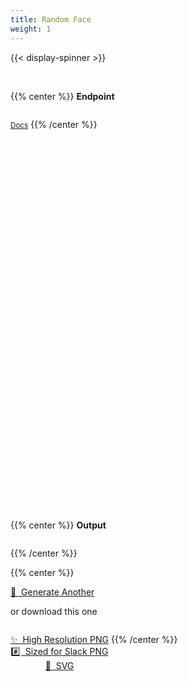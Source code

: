 ```yaml
---
title: Random Face
weight: 1
---
```


{{< display-spinner >}}

<br>

{{% center %}}
<b>Endpoint</b>
<pre tabindex="0" class="chroma single_line"><code id="endpoint" class="language-txt" data-lang="txt"></code></pre>
<a href="/docs/custom-faces/get-random/"><small>Docs</small></a>
{{% /center %}}

<br><br>

<div
  id="random-twemoji"
  style="width:100%; height:500px"
></div>

<br><br>

{{% center %}}
<b>Output</b>
<p id="random-custom-face-output-description"></p>
<pre tabindex="0" class="chroma single_line"><code id="random-custom-face-output-url" class="language-txt" data-lang="txt"></code></pre>
{{% /center %}}

<br>

{{% center %}}
<p>
  <a
    href=""
    class="button secondary"
    onClick="
      getRandomFace();
      return false;
    ">
    🔄&nbsp;&nbsp;Generate Another
  </a>
</p>

or download this one

<p style="text-align: center; display: inline-grid; grid-template-columns: none !important;">
  <a
    href=""
    class="button"
    style="background-color: var(--theme); color: var(--light);"
    onClick="
      downloadFaceAsPng(2000);
      return false;
    ">
    ✨&nbsp;&nbsp;High Resolution PNG
  </a>
  <a
    href=""
    class="button primary"
    style="background-color: var(--theme); color: var(--light);"
    onClick="
      downloadFaceAsPng();
      return false;
    ">
    #️⃣&nbsp;&nbsp;Sized for Slack PNG
  </a>
  <a
    href=""
    class="button"
    style="background-color: var(--theme); color: var(--light);"
    onClick="
      downloadFaceAsSvg();
      return false;
    ">
    📐&nbsp;&nbsp;SVG
  </a>
</p>
{{% /center %}}

<script>
  let localApi = 'http://localhost';
  let productionApi = 'https://customtwemojiapi.com';
  let randomFaceEndpoint = '/v1/custom_faces/random?file_format=svg&background_color=transparent';

  // Source: https://stackoverflow.com/a/35970894/5988852
  var getJSON = function(url, callback) {
    var xhr = new XMLHttpRequest();
    xhr.open('GET', url, true);
    xhr.responseType = 'json';
    xhr.onload = function() {
      var status = xhr.status;
      if (status === 200) {
        callback(null, xhr.response);
      } else {
        callback(status, xhr.response);
      }
    };
    xhr.send();
  };

  // Source: https://stackoverflow.com/a/15832662/5988852
  function downloadURI(uri) {
    var link = document.createElement("a");
    link.href = uri;
    document.body.appendChild(link);
    link.click();
    document.body.removeChild(link);
    delete link;
  }

  function toggleSpinner(show) {
    let display = show ? 'block' : 'none';
    document.getElementById('cover-spinner').style.display = display;
  }

  function getRandomFace() {
    toggleSpinner(true);
    document.getElementById('endpoint').innerHTML = randomFaceEndpoint;

    let apiEndpoint = `${productionApi}${randomFaceEndpoint}`;

    getJSON(
      apiEndpoint,
      function(error, response) {
        if (error !== null) {
          console.error(`Something went wrong: ${error}`);
        } else {
          let svgDiv = document.getElementById('random-twemoji');
          if (svgDiv !== null) svgDiv.innerHTML = response.data.output;

          let outputUrl = document.getElementById('random-custom-face-output-url');
          if (outputUrl !== null) {
            outputUrl.innerHTML = response.links.self.replace(productionApi, '');
          }

          let outputDescription = document.getElementById('random-custom-face-output-description');
          if (outputDescription !== null) {
            let description = '';

            response.data.description.forEach(descriptor => {
              const feature = descriptor.feature;
              const codepoint = descriptor.codepoint;
              const glyph = descriptor.glyph;

              const image = `<img draggable="false" class="emoji" alt="${glyph}" src="/twemoji/svg/${codepoint}.svg">`

              description += `${description === '' ? '' : ' + '}${feature} from ${image}`;
            });

            outputDescription.innerHTML = description;
          }

          toggleSpinner(false);
        }
      }
    );
  }

  function downloadFaceAsPng(size) {
    toggleSpinner(true);

    let outputUrl = document.getElementById('random-custom-face-output-url');
    if (outputUrl === null) {
      console.error('Output is empty');
      return;
    }

    let endpointUrl = outputUrl.innerText;
    if (endpointUrl === null || endpointUrl === '') {
      console.error('endpointUrl is empty');
      return;
    }

    let apiEndpoint = `${productionApi}${endpointUrl}&output=download`;
    if (size) apiEndpoint += `&size=${size}`
    apiEndpoint = apiEndpoint.replace('file_format=svg', 'file_format=png');

    downloadURI(apiEndpoint);

    // Spinner with a hardcoded wait time is better than no loading indicator
    // No easy way to tell when a file a file can be downloaded: https://stackoverflow.com/questions/1106377/detect-when-a-browser-receives-a-file-download
    setInterval(
      () => {toggleSpinner(false)},
      5000
    );
  }

  function downloadFaceAsSvg() {
    toggleSpinner(true);

    const svg = document.getElementById('emoji');

    const serializer = new XMLSerializer();
    const source = serializer.serializeToString(svg);

    const uri = "data:image/svg+xml;charset=utf-8," + encodeURIComponent(source);

    const a = document.createElement('a');
    a.href = uri;
    a.download = 'myAwesomeSVG.svg';
    a.innerHTML = 'Download';
    document.body.appendChild(a);
    a.click();

    // Spinner with a hardcoded wait time is better than no loading indicator
    // No easy way to tell when a file a file can be downloaded: https://stackoverflow.com/questions/1106377/detect-when-a-browser-receives-a-file-download
    setInterval(
      () => {toggleSpinner(false)},
      5000
    );
  }

  window.onload = function() {
    getRandomFace();
  }
</script>

